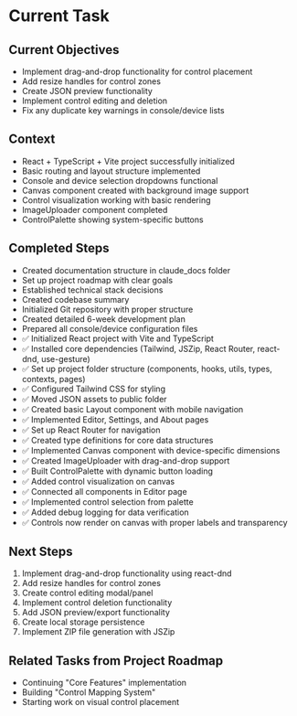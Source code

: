 # Current Task

## Current Objectives
- Implement drag-and-drop functionality for control placement
- Add resize handles for control zones
- Create JSON preview functionality
- Implement control editing and deletion
- Fix any duplicate key warnings in console/device lists

## Context
- React + TypeScript + Vite project successfully initialized
- Basic routing and layout structure implemented
- Console and device selection dropdowns functional
- Canvas component created with background image support
- Control visualization working with basic rendering
- ImageUploader component completed
- ControlPalette showing system-specific buttons

## Completed Steps
- Created documentation structure in claude_docs folder
- Set up project roadmap with clear goals
- Established technical stack decisions
- Created codebase summary
- Initialized Git repository with proper structure
- Created detailed 6-week development plan
- Prepared all console/device configuration files
- ✅ Initialized React project with Vite and TypeScript
- ✅ Installed core dependencies (Tailwind, JSZip, React Router, react-dnd, use-gesture)
- ✅ Set up project folder structure (components, hooks, utils, types, contexts, pages)
- ✅ Configured Tailwind CSS for styling
- ✅ Moved JSON assets to public folder
- ✅ Created basic Layout component with mobile navigation
- ✅ Implemented Editor, Settings, and About pages
- ✅ Set up React Router for navigation
- ✅ Created type definitions for core data structures
- ✅ Implemented Canvas component with device-specific dimensions
- ✅ Created ImageUploader with drag-and-drop support
- ✅ Built ControlPalette with dynamic button loading
- ✅ Added control visualization on canvas
- ✅ Connected all components in Editor page
- ✅ Implemented control selection from palette
- ✅ Added debug logging for data verification
- ✅ Controls now render on canvas with proper labels and transparency

## Next Steps
1. Implement drag-and-drop functionality using react-dnd
2. Add resize handles for control zones
3. Create control editing modal/panel
4. Implement control deletion functionality
5. Add JSON preview/export functionality
6. Create local storage persistence
7. Implement ZIP file generation with JSZip

## Related Tasks from Project Roadmap
- Continuing "Core Features" implementation
- Building "Control Mapping System"
- Starting work on visual control placement